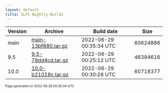 ```yaml
---
layout: default
title: GLPI Nightly Builds
---
```


Version|Archive|Build date|Size
---|---|---|---
main|[main-13bf880.tar.gz](main-13bf880.tar.gz)|2022-06-29 00:35:34 UTC|60624886
9.5|[9.5-78dd4cd.tar.gz](9.5-78dd4cd.tar.gz)|2022-06-29 00:25:12 UTC|46394616
10.0|[10.0-b21018c.tar.gz](10.0-b21018c.tar.gz)|2022-06-29 00:30:26 UTC|60718377

<font size="1">Page generated on 2022-06-29 00:35:34 UTC</font>
